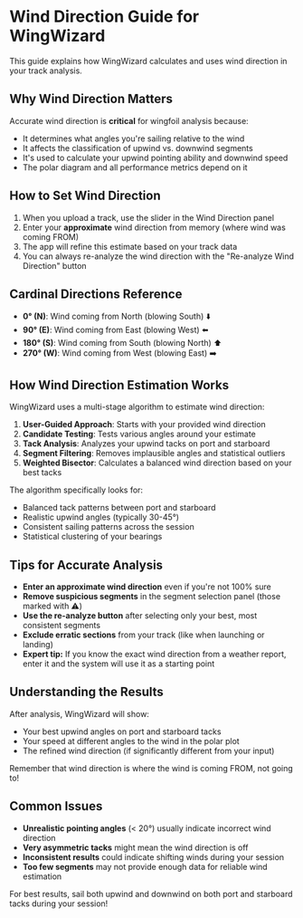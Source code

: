 # Wind Direction Guide for WingWizard

This guide explains how WingWizard calculates and uses wind direction in your track analysis.

## Why Wind Direction Matters

Accurate wind direction is **critical** for wingfoil analysis because:

- It determines what angles you're sailing relative to the wind
- It affects the classification of upwind vs. downwind segments
- It's used to calculate your upwind pointing ability and downwind speed
- The polar diagram and all performance metrics depend on it

## How to Set Wind Direction

1. When you upload a track, use the slider in the Wind Direction panel
2. Enter your **approximate** wind direction from memory (where wind was coming FROM)
3. The app will refine this estimate based on your track data
4. You can always re-analyze the wind direction with the "Re-analyze Wind Direction" button

## Cardinal Directions Reference

- **0° (N)**: Wind coming from North (blowing South) ⬇️
- **90° (E)**: Wind coming from East (blowing West) ⬅️
- **180° (S)**: Wind coming from South (blowing North) ⬆️
- **270° (W)**: Wind coming from West (blowing East) ➡️

## How Wind Direction Estimation Works

WingWizard uses a multi-stage algorithm to estimate wind direction:

1. **User-Guided Approach**: Starts with your provided wind direction
2. **Candidate Testing**: Tests various angles around your estimate
3. **Tack Analysis**: Analyzes your upwind tacks on port and starboard
4. **Segment Filtering**: Removes implausible angles and statistical outliers
5. **Weighted Bisector**: Calculates a balanced wind direction based on your best tacks

The algorithm specifically looks for:
- Balanced tack patterns between port and starboard
- Realistic upwind angles (typically 30-45°)
- Consistent sailing patterns across the session
- Statistical clustering of your bearings

## Tips for Accurate Analysis

- **Enter an approximate wind direction** even if you're not 100% sure
- **Remove suspicious segments** in the segment selection panel (those marked with ⚠️)
- **Use the re-analyze button** after selecting only your best, most consistent segments
- **Exclude erratic sections** from your track (like when launching or landing)
- **Expert tip:** If you know the exact wind direction from a weather report, enter it and the system will use it as a starting point

## Understanding the Results

After analysis, WingWizard will show:
- Your best upwind angles on port and starboard tacks
- Your speed at different angles to the wind in the polar plot
- The refined wind direction (if significantly different from your input)

Remember that wind direction is where the wind is coming FROM, not going to!

## Common Issues

- **Unrealistic pointing angles** (< 20°) usually indicate incorrect wind direction
- **Very asymmetric tacks** might mean the wind direction is off
- **Inconsistent results** could indicate shifting winds during your session
- **Too few segments** may not provide enough data for reliable wind estimation

For best results, sail both upwind and downwind on both port and starboard tacks during your session!